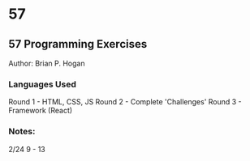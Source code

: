 # 57

## 57 Programming Exercises
Author: Brian P. Hogan

### Languages Used
Round 1 - HTML, CSS, JS
Round 2 - Complete 'Challenges'
Round 3 - Framework (React) 

### Notes:
2/24 9 - 13